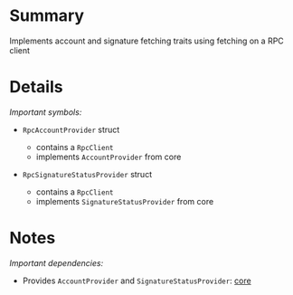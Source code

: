 
# Summary

Implements account and signature fetching traits using fetching on a RPC client

# Details

*Important symbols:*

- `RpcAccountProvider` struct
  - contains a `RpcClient`
  - implements `AccountProvider` from core

- `RpcSignatureStatusProvider` struct
  - contains a `RpcClient`
  - implements `SignatureStatusProvider` from core
  

# Notes

*Important dependencies:*

- Provides `AccountProvider` and `SignatureStatusProvider`: [core](../core/README.md) 
